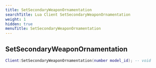 ```yaml
---
title: SetSecondaryWeaponOrnamentation
searchTitle: Lua Client SetSecondaryWeaponOrnamentation
weight: 1
hidden: true
menuTitle: SetSecondaryWeaponOrnamentation
---
```

## SetSecondaryWeaponOrnamentation
```lua
Client:SetSecondaryWeaponOrnamentation(number model_id); -- void
```